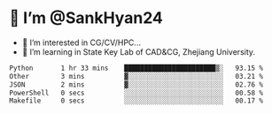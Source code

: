 # 👋 I’m @SankHyan24

- 👀 I’m interested in CG/CV/HPC...
- 🌱 I’m learning in State Key Lab of CAD&CG, Zhejiang University.

<!---
SankHyan24/SankHyan24 is a ✨ special ✨ repository because its `README.md` (this file) appears on your GitHub profile.
You can click the Preview link to take a look at your changes.
--->
<!--START_SECTION:waka-->

```txt
Python       1 hr 33 mins    ███████████████████████▒░   93.15 %
Other        3 mins          ▓░░░░░░░░░░░░░░░░░░░░░░░░   03.21 %
JSON         2 mins          ▓░░░░░░░░░░░░░░░░░░░░░░░░   02.76 %
PowerShell   0 secs          ░░░░░░░░░░░░░░░░░░░░░░░░░   00.58 %
Makefile     0 secs          ░░░░░░░░░░░░░░░░░░░░░░░░░   00.17 %
```

<!--END_SECTION:waka-->

